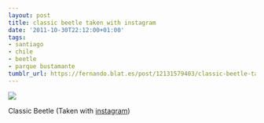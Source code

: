 ```yaml
---
layout: post
title: classic beetle taken with instagram
date: '2011-10-30T22:12:00+01:00'
tags:
- santiago
- chile
- beetle
- parque bustamante
tumblr_url: https://fernando.blat.es/post/12131579403/classic-beetle-taken-with-instagram
---
```

 ![](/tumblr_files/tumblr_ltwdkrjpbv1qz4y16o1_640.jpg)  

Classic Beetle (Taken with [instagram](http://instagr.am))
